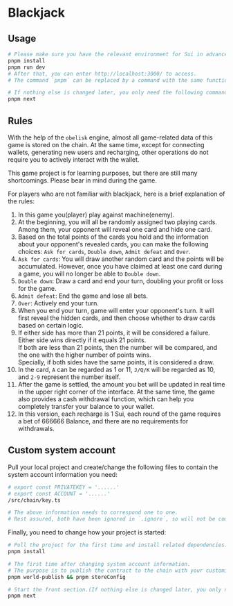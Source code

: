 # Blackjack

## Usage

```bash
# Please make sure you have the relevant environment for Sui in advance.
pnpm install
pnpm run dev
# After that, you can enter http://localhost:3000/ to access.
# The command `pnpm` can be replaced by a command with the same function, such as: npm, etc.

# If nothing else is changed later, you only need the following command
pnpm next
```

## Rules

With the help of the `obelisk` engine, almost all game-related data of this game is stored on the chain. At the same time, except for connecting wallets, generating new users and recharging, other operations do not require you to actively interact with the wallet.

This game project is for learning purposes, but there are still many shortcomings. Please bear in mind during the game.

For players who are not familiar with blackjack, here is a brief explanation of the rules:

1. In this game you(player) play against machine(enemy).
2. At the beginning, you will all be randomly assigned two playing cards. Among them, your opponent will reveal one card and hide one card.
3. Based on the total points of the cards you hold and the information about your opponent's revealed cards, you can make the following choices: `Ask for cards`, `Double down`, `Admit defeat` and `Over`.
4. `Ask for cards`: You will draw another random card and the points will be accumulated. However, once you have claimed at least one card during a game, you will no longer be able to `Double down`.
5. `Double down`: Draw a card and end your turn, doubling your profit or loss for the game.
6. `Admit defeat`: End the game and lose all bets.
7. `Over`: Actively end your turn.
8. When you end your turn, game will enter your opponent's turn. It will first reveal the hidden cards, and then choose whether to draw cards based on certain logic.
9. If either side has more than 21 points, it will be considered a failure.<br>Either side wins directly if it equals 21 points.<br>If both are less than 21 points, then the number will be compared, and the one with the higher number of points wins.<br>Specially, if both sides have the same points, it is considered a draw.
10. In the card, `A` can be regarded as 1 or 11, `J/Q/K` will be regarded as 10, and `2-9` represent the number itself.
11. After the game is settled, the amount you bet will be updated in real time in the upper right corner of the interface. At the same time, the game also provides a cash withdrawal function, which can help you completely transfer your balance to your wallet.
12. In this version, each recharge is 1 Sui, each round of the game requires a bet of 666666 Balance, and there are no requirements for withdrawals.

## Custom system account

Pull your local project and create/change the following files to contain the system account information you need:

```bash
# export const PRIVATEKEY = '......'
# export const ACCOUNT = '......'
/src/chain/key.ts

# The above information needs to correspond one to one.
# Rest assured, both have been ignored in `.ignore`, so will not be committed to the code base.
```

Finally, you need to change how your project is started:

```bash
# Pull the project for the first time and install related dependencies.
pnpm install

# The first time after changing system account information.
# The purpose is to publish the contract to the chain with your customized account information.
pnpm world-publish && pnpm storeConfig

# Start the front section.(If nothing else is changed later, you only need the following command)
pnpm next
```

